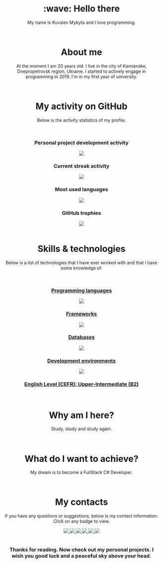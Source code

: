<div align="center">
  <h1>:wave: Hello there</h1>
  <p>My name is Kuvaiev Mykyta and I love programming.</p>
  </br>
  <h1>About me</h1>
  <p>At the moment I am 20 years old. I live in the city of Kamianske, Dnepropetrovsk region, Ukraine. I started to actively engage in programming in 2019. I'm in my first year of university.</p>
  </br>
  <h1>My activity on GitHub</h1>
  <p>Below is the activity statistics of my profile.</p>
  </br>
  <h3>Personal project development activity</h3>
  <img align="center" src="https://github-readme-stats.vercel.app/api?username=Kuvaev-dev&show_icons=true&include_all_commits=true&theme=radical"/>
  <br/>
  <h3>Current streak activity</h3>
  <img align="center" src="https://streak-stats.demolab.com/?user=Kuvaev-dev&theme=radical"/>
  <br/>
  <h3>Most used languages</h3>
  <img align="center" src="https://github-readme-stats.vercel.app/api/top-langs/?username=Kuvaev-dev&layout=compact&theme=radical"/>
  <br/>
  <h3>GitHub trophies</h3>
  <img align="center" src="https://github-profile-trophy.vercel.app/?username=Kuvaev-dev&no-frame=true&no-bg=true&theme=radical"/>
  <br/>
  <br/>
  <h1>Skills & technologies</h1>
  <p>Below is a list of technologies that I have ever worked with and that I have some knowledge of.</p>
  <p align="center"> 
    <a href="https://skillicons.dev">
      <br/>
      <h3>Programming languages</h3>
      <img src="https://skillicons.dev/icons?i=c,cpp,cs,html,css,js,php,dart,java,kotlin,ts" />
      <h3>Frameworks</h3>
      <img src="https://skillicons.dev/icons?i=angular,azure,bootstrap,dotnet,express,flutter,heroku,laravel,nodejs,vuejs,react,redux,sass,jquery" />
      <h3>Databases</h3>
      <img src="https://skillicons.dev/icons?i=mongodb,mysql,firebase,sqlite" />
      <h3>Development environments</h3>
      <img src="https://skillicons.dev/icons?i=git,visualstudio,vscode,powershell,androidstudio,figma" />
      <h3>English Level (CEFR): Upper-Intermediate (B2)</h3>
    </a>
  </p>
  </br>
  <h1>Why am I here?</h1>
  <p>Study, study and study again.</p>
  </br>
  <h1>What do I want to achieve?</h1>
  <p>My dream is to become a FullStack C# Developer.</p>
  </br>
  <h1>My contacts</h1>
  <p>If you have any questions or suggestions, below is my contact information. Click on any badge to view.</p>
  <a href="mailto:kuvaevnikita2002@gmail.com">
    <img src="https://img.shields.io/badge/Gmail-D14836?style=for-the-badge&logo=gmail&logoColor=white"/>
  </a>
  <a href="https://t.me/Kuvaev_N">
    <img src="https://img.shields.io/badge/Telegram-2CA5E0?style=for-the-badge&logo=telegram&logoColor=white"/>
  </a>
  <a href="https://discordapp.com/users/504678253991034893">
    <img src="https://img.shields.io/badge/Discord-5865F2?style=for-the-badge&logo=discord&logoColor=white"/>
  </a>
  <a href="https://www.facebook.com/profile.php?id=100022388731547">
    <img src="https://img.shields.io/badge/Facebook-1877F2?style=for-the-badge&logo=facebook&logoColor=white"/>
  </a>
  <a href="https://www.instagram.com/___storm____/">
    <img src="https://img.shields.io/badge/Instagram-E4405F?style=for-the-badge&logo=instagram&logoColor=white"/>
  </a>
  <a href="https://www.linkedin.com/in/mykyta-kuvaiev-088a5527a">
    <img src="https://img.shields.io/badge/linkedin-%230077B5?style=for-the-badge&logo=linkedin&logoColor=white)"/>
  </a>
  </br>
  </br>
  <h3>Thanks for reading. Now check out my personal projects. I wish you good luck and a peaceful sky above your head.</h3>
</div>


